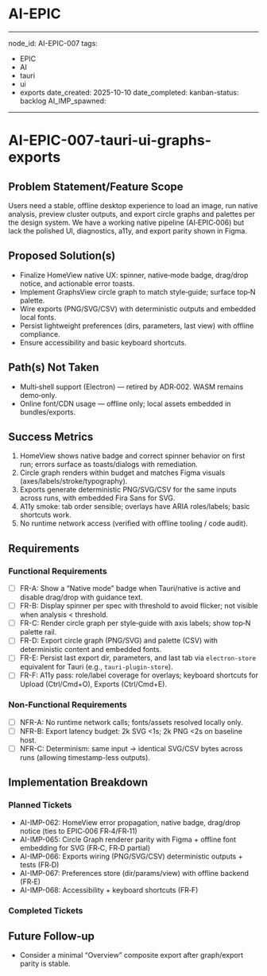 # AI-EPIC 
---
node_id: AI-EPIC-007
tags: 
  - EPIC
  - AI
  - tauri
  - ui
  - exports
date_created: 2025-10-10
date_completed: 
kanban-status: backlog
AI_IMP_spawned: 
---

# AI-EPIC-007-tauri-ui-graphs-exports

## Problem Statement/Feature Scope 
Users need a stable, offline desktop experience to load an image, run native analysis, preview cluster outputs, and export circle graphs and palettes per the design system. We have a working native pipeline (AI‑EPIC‑006) but lack the polished UI, diagnostics, a11y, and export parity shown in Figma.

## Proposed Solution(s)
- Finalize HomeView native UX: spinner, native‑mode badge, drag/drop notice, and actionable error toasts.
- Implement GraphsView circle graph to match style‑guide; surface top‑N palette.
- Wire exports (PNG/SVG/CSV) with deterministic outputs and embedded local fonts.
- Persist lightweight preferences (dirs, parameters, last view) with offline compliance.
- Ensure accessibility and basic keyboard shortcuts.

## Path(s) Not Taken
- Multi‑shell support (Electron) — retired by ADR‑002. WASM remains demo‑only.
- Online font/CDN usage — offline only; local assets embedded in bundles/exports.

## Success Metrics
1. HomeView shows native badge and correct spinner behavior on first run; errors surface as toasts/dialogs with remediation.
2. Circle graph renders within budget and matches Figma visuals (axes/labels/stroke/typography).
3. Exports generate deterministic PNG/SVG/CSV for the same inputs across runs, with embedded Fira Sans for SVG.
4. A11y smoke: tab order sensible; overlays have ARIA roles/labels; basic shortcuts work.
5. No runtime network access (verified with offline tooling / code audit).

## Requirements

### Functional Requirements
- [ ] FR-A: Show a “Native mode” badge when Tauri/native is active and disable drag/drop with guidance text.
- [ ] FR-B: Display spinner per spec with threshold to avoid flicker; not visible when analysis < threshold.
- [ ] FR-C: Render circle graph per style‑guide with axis labels; show top‑N palette rail.
- [ ] FR-D: Export circle graph (PNG/SVG) and palette (CSV) with deterministic content and embedded fonts.
- [ ] FR-E: Persist last export dir, parameters, and last tab via `electron-store` equivalent for Tauri (e.g., `tauri-plugin-store`).
- [ ] FR-F: A11y pass: role/label coverage for overlays; keyboard shortcuts for Upload (Ctrl/Cmd+O), Exports (Ctrl/Cmd+E).

### Non‑Functional Requirements
- [ ] NFR-A: No runtime network calls; fonts/assets resolved locally only.
- [ ] NFR-B: Export latency budget: 2k SVG <1s; 2k PNG <2s on baseline host.
- [ ] NFR-C: Determinism: same input → identical SVG/CSV bytes across runs (allowing timestamp-less outputs).

## Implementation Breakdown

### Planned Tickets
- AI-IMP-062: HomeView error propagation, native badge, drag/drop notice (ties to EPIC‑006 FR‑4/FR‑11) 
- AI-IMP-065: Circle Graph renderer parity with Figma + offline font embedding for SVG (FR‑C, FR‑D partial)
- AI-IMP-066: Exports wiring (PNG/SVG/CSV) deterministic outputs + tests (FR‑D)
- AI-IMP-067: Preferences store (dir/params/view) with offline backend (FR‑E)
- AI-IMP-068: Accessibility + keyboard shortcuts (FR‑F)

### Completed Tickets

## Future Follow‑up
- Consider a minimal “Overview” composite export after graph/export parity is stable.
